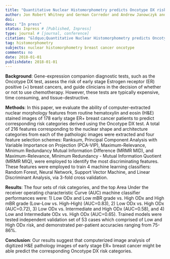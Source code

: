 ```yaml
---
title: "Quantitative Nuclear Histomorphometry predicts Oncotype DX risk categories for early stage ER+ Breast Cancer"
author: Jon Robert Whitney and German Corredor and Andrew Janowczyk and Shridar Ganesan and Scott Doyle and John Tomaszewski and Michael Feldman and Hannah Gilmore and Anant Madabhushi
doi: 
desc: "In press"
status: Inpress # [Published, Inpress]
type: journal # [journal, conference]
citation: "&ldquo;Quantitative Nuclear Histomorphometry predicts Oncotype DX risk categories for early stage ER+ Breast Cancer,&rdquo; <em>BMC Cancer</em> (2018) <em>in press</em>."
tag: histomorphometry
subjects: nuclear histomorphometry breast cancer oncotype 
comments: no
date: 2018-01-01
publishdate: 2018-01-01
---
```


**Background**: Gene-expression companion diagnostic tests, such as the Oncotype
DX test, assess the risk of early stage Estrogen receptor (ER) positive (+)
breast cancers, and guide clinicians in the decision of whether or not to use
chemotherapy. However, these tests are typically expensive, time consuming, and
tissue-destructive.

**Methods**: In this paper, we evaluate the ability of computer-extracted
nuclear morphology features from routine hematoxylin and eosin (H&E) stained
images of 178 early stage ER+ breast cancer patients to predict corresponding
risk categories derived using the Oncotype DX test. A total of 216 features
corresponding to the nuclear shape and architecture categories from each of the
pathologic images were extracted and four feature selection schemes: Ranksum,
Principal Component Analysis with Variable Importance on Projection (PCA-VIP),
Maximum-Relevance, Minimum Redundancy Mutual Information Difference (MRMR MID),
and Maximum-Relevance, Minimum Redundancy - Mutual Information Quotient (MRMR
MIQ), were employed to identify the most discriminating features. These
features were employed to train 4 machine learning classifiers: Random Forest,
Neural Network, Support Vector Machine, and Linear Discriminant Analysis, via
3-fold cross validation.

**Results**: The four sets of risk categories, and the top Area Under the
receiver operating characteristic Curve (AUC) machine classifier performances
were: 1) Low ODx and Low mBR grade vs. High ODx and High mBR grade (Low-Low vs.
High-High) (AUC=0.83), 2) Low ODx vs. High ODx (AUC=0.72), 3) Low ODx vs.
Intermediate and High ODx (AUC=0.58), and 4) Low and Intermediate ODx vs. High
ODx (AUC=0.65). Trained models were tested independent validation set of 53
cases which comprised of Low and High ODx risk, and demonstrated per-patient
accuracies ranging from 75-86%.

**Conclusion**: Our results suggest that computerized image analysis of
digitized H&E pathology images of early stage ER+ breast cancer might be able
predict the corresponding Oncotype DX risk categories.
